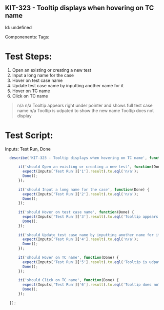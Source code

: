 KIT-323 - Tooltip displays when hovering on TC name
-----------

Id: undefined

Componenents:
Tags: 

Test Steps:
=============
1. Open an existing or creating a new test
2. Input a long name for the case
3. Hover on test case name
4. Update test case name by inputting another name for it
5. Hover on TC name
6. Click on TC name
> n/a
> n/a
> Tooltip appears right under pointer and shows full test case name
> n/a
> Tooltip is udpated to show the new name
> Tooltip does not display


Test Script:
=============

Inputs: Test Run, Done

```javascript
  describe('KIT-323 - Tooltip displays when hovering on TC name', function(Inputs) {
    
      it('should Open an existing or creating a new test', function(Done) {
        expect(Inputs['Test Run']['1'].result).to.eql('n/a');
        Done();
      });
    
      it('should Input a long name for the case', function(Done) {
        expect(Inputs['Test Run']['2'].result).to.eql('n/a');
        Done();
      });
    
      it('should Hover on test case name', function(Done) {
        expect(Inputs['Test Run']['3'].result).to.eql('Tooltip appears right under pointer and shows full test case name');
        Done();
      });
    
      it('should Update test case name by inputting another name for it', function(Done) {
        expect(Inputs['Test Run']['4'].result).to.eql('n/a');
        Done();
      });
    
      it('should Hover on TC name', function(Done) {
        expect(Inputs['Test Run']['5'].result).to.eql('Tooltip is udpated to show the new name');
        Done();
      });
    
      it('should Click on TC name', function(Done) {
        expect(Inputs['Test Run']['6'].result).to.eql('Tooltip does not display');
        Done();
      });
    
  });
```
